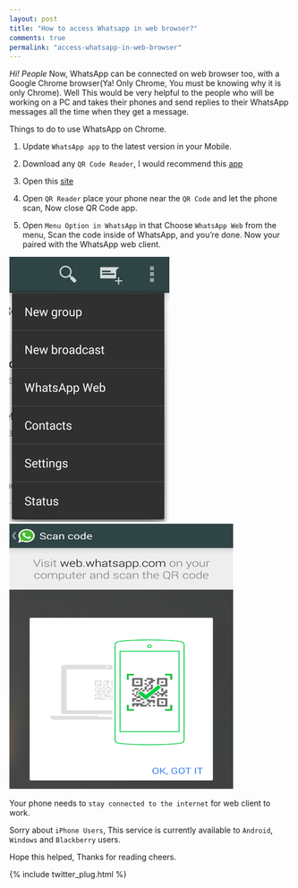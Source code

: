 ```yaml
---
layout: post
title: "How to access Whatsapp in web browser?"
comments: true
permalink: "access-whatsapp-in-web-browser"
---
```


*Hi! People* Now, WhatsApp can be connected on web browser too, with a Google Chrome browser(Ya! Only Chrome, You must be knowing why it is only Chrome). Well This would be very helpful to the people who will be working on a PC and takes their phones and send replies to their WhatsApp messages all the time when they get a message.

Things to do to use WhatsApp on Chrome.

1. Update `WhatsApp app` to the latest version in your Mobile.

2. Download any `QR Code Reader`, I would recommend this [app](https://play.google.com/store/apps/details?id=la.droid.qr&hl=en)

3. Open this [site](https://web.whatsapp.com/)

4. Open `QR Reader` place your phone near the `QR Code` and let the phone scan, Now close QR Code app.

5. Open `Menu Option in WhatsApp` in that Choose `WhatsApp Web` from the menu, Scan the code inside of WhatsApp, and you’re done. Now your paired with the WhatsApp web client.

![Menu Option in WhatsApp](/assets/menu-select.png) <img src="/assets/scan-inside-whatsapp.png" width="400" height="474" />

Your phone needs to `stay connected to the internet` for web client to work.

Sorry about `iPhone Users`, This service is currently available to `Android`, `Windows` and `Blackberry` users.

Hope this helped, Thanks for reading
cheers.

{% include twitter_plug.html %}
